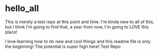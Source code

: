hello_all
=========
This is  merely a test repo at this point and time. I'm kinda new to all of this, but I think I'm going to find that, a year from now, I'm going to LOVE this place! 

I love learning how to do new and cool things and this readme file is only the beginning! The potential is super high here!
Test Repo
